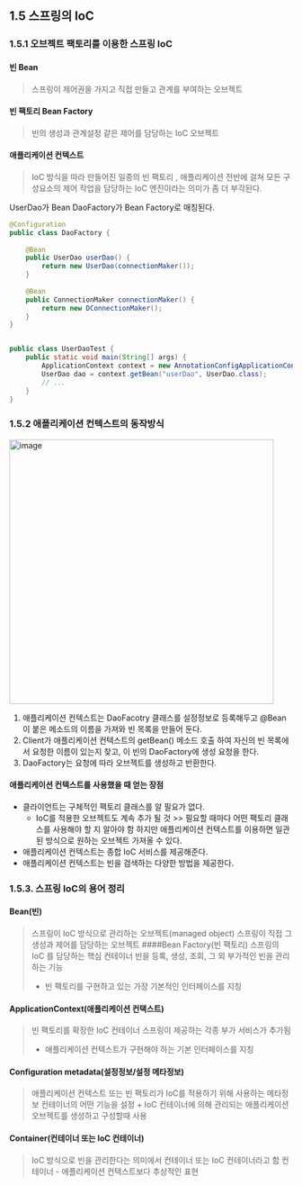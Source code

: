 ## 1.5 스프링의 IoC
### 1.5.1 오브젝트 팩토리를 이용한 스프링 IoC
#### 빈 Bean
> 스프링이 제어권을 가지고 직접 만들고 관계를 부여하는 오브젝트
#### 빈 팩토리 Bean Factory
> 빈의 생성과 관계설정 같은 제어를 담당하는 IoC 오브젝트
#### 애플리케이션 컨텍스트
> IoC 방식을 따라 만들어진 일종의 빈 팩토리 , 애플리케이션 전반에 걸쳐 모든 구성요소의 제어 작업을 담당하는 IoC 엔진이라는 의미가 좀 더 부각된다.

UserDao가 Bean DaoFactory가 Bean Factory로 매칭된다.
```java
@Configuration
public class DaoFactory {
    
    @Bean
    public UserDao userDao() {
        return new UserDao(connectionMaker());
    }
    
    @Bean
    public ConnectionMaker connectionMaker() {
        return new DConnectionMaker();
    }
}


public class UserDaoTest {
    public static void main(String[] args) {
        ApplicationContext context = new AnnotationConfigApplicationContext(DaoFactory.class);
        UserDao dao = context.getBean("userDao", UserDao.class);
        // ...
    }
}
```
### 1.5.2 애플리케이션 컨텍스트의 동작방식
<img width="470" alt="image" src="https://user-images.githubusercontent.com/59868624/213138530-9a4f9f3f-0edb-49aa-a76b-90ab24d730f8.png">

1. 애플리케이션 컨텍스트는 DaoFacotry 클래스를 설정정보로 등록해두고 @Bean이 붙은 메소드의 이름을 가져와 빈 목록을 만들어 둔다.
2. Client가 애플리케이션 컨텍스트의 getBean() 메소드 호출 하여 자신의 빈 목록에서 요청한 이름이 있는지 찾고, 이 빈의 DaoFactory에 생성 요청을 한다.
3. DaoFactory는 요청에 따라 오브젝트를 생성하고 반환한다.

#### 애플리케이션 컨텍스트를 사용했을 때 얻는 장점
* 클라이언트는 구체적인 팩토리 클래스를 알 필요가 없다.
    * IoC를 적용한 오브젝트도 계속 추가 될 것 >> 필요할 때마다 어떤 팩토리 클래스를 사용해야 할 지 알아야 함
    하지만 애플리케이션 컨텍스트를 이용하면 일관된 방식으로 원하는 오브젝트 가져올 수 있다.
* 애플리케이션 컨텍스트는 종합 IoC 서비스를 제공해준다.
* 애플리케이션 컨텍스트는 빈을 검색하는 다양한 방법을 제공한다.

### 1.5.3. 스프링 IoC의 용어 정리
#### Bean(빈)
> 스프링이 IoC 방식으로 관리하는 오브젝트(managed object)
> 스프링이 직접 그 생성과 제어를 담당하는 오브젝트
####Bean Factory(빈 팩토리)
> 스프링의 IoC 를 담당하는 핵심 컨테이너
> 빈을 등록, 생성, 조회, 그 외 부가적인 빈을 관리하는 기능
> - 빈 팩토리를 구현하고 있는 가장 기본적인 인터페이스를 지칭
#### ApplicationContext(애플리케이션 컨택스트)
> 빈 팩토리를 확장한 IoC 컨테이너
> 스프링이 제공하는 각종 부가 서비스가 추가됨
> - 애플리케이션 컨텍스트가 구현해야 하는 기본 인터페이스를 지칭
#### Configuration metadata(설정정보/설정 메타정보)
> 애플리케이션 컨텍스트 또는 빈 팩토리가 IoC를 적용하기 위해 사용하는 메타정보
> 컨테이너의 어떤 기능을 설정 + IoC 컨테이너에 의해 관리되는 애플리케이션 오브젝트를 생성하고 구성할때 사용
#### Container(컨테이너 또는 IoC 컨테이너)
> IoC 방식으로 빈을 관리한다는 의미에서 컨테이너 또는 IoC 컨테이너라고 함
> 컨테이너 - 애플리케이션 컨텍스트보다 추상적인 표현
